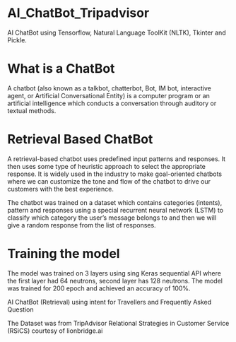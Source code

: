 # AI_ChatBot_Tripadvisor
AI ChatBot using Tensorflow, Natural Language ToolKit (NLTK), Tkinter and Pickle.

# What is a ChatBot
A chatbot (also known as a talkbot, chatterbot, Bot, IM bot, interactive agent, or Artificial Conversational Entity) is a computer program or an artificial
intelligence which conducts a conversation through auditory or textual methods. 

# Retrieval Based ChatBot
A retrieval-based chatbot uses predefined input patterns and responses. It then uses some type of heuristic approach to select the appropriate response. 
It is widely used in the industry to make goal-oriented chatbots where we can customize the tone and flow of the chatbot to drive our customers with the best 
experience.

The chatbot was trained on a dataset which contains categories (intents), pattern and responses using a special recurrent neural network (LSTM) to classify
which category the user’s message belongs to and then we will give a random response from the list of responses.

# Training the model
The model was trained on 3 layers using sing Keras sequential API where the first layer had 64 neutrons, second layer has 128 neutrons. The model was trained for 200 epoch and achieved an 
accuracy of 100%. 

AI ChatBot (Retrieval) using intent for Travellers and Frequently Asked Question

The Dataset was from TripAdvisor Relational Strategies in Customer Service (RSiCS) courtesy of lionbridge.ai 


